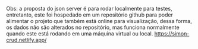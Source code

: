 Obs: a proposta do json server é para rodar localmente para testes, entretanto, este foi hospedado em um repositório github para poder alimentar o projeto que também está online para visualização, dessa forma, os dados não são alterados no repositório, mas funciona normalmente quando este está rodando em uma máquina virtual ou local.
https://simon-crud.netlify.app/
